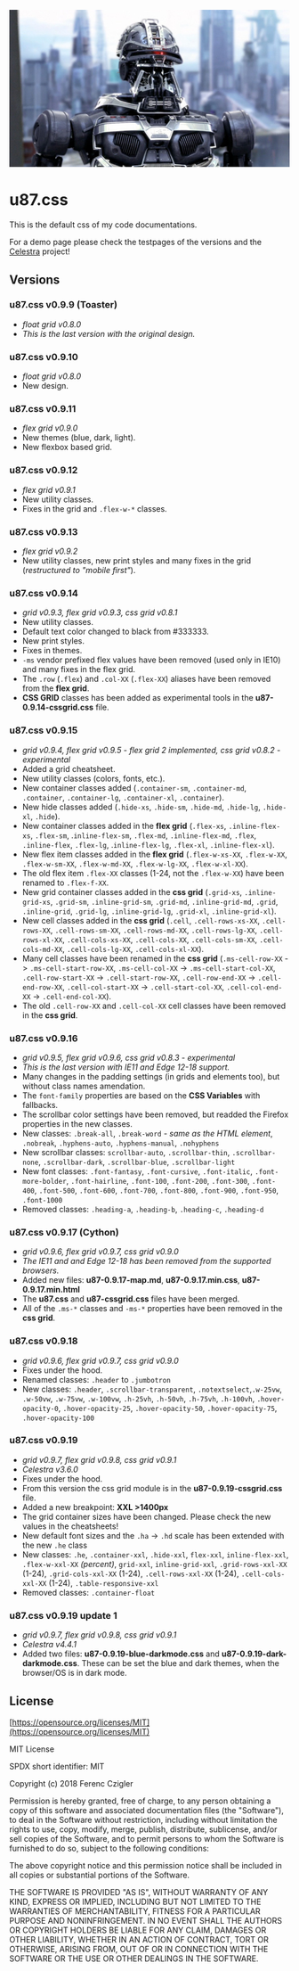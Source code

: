 ![U-87-Cyber-Combat-Unit.jpg](https://github.com/Serrin/u87.css/raw/master/U-87-Cyber-Combat-Unit.jpg "U-87-Cyber-Combat-Unit.jpg")


# u87.css

This is the default css of my code documentations.

For a demo page please check the testpages of the versions and the [Celestra](https://github.com/Serrin/Celestra) project!


## Versions

### __u87.css v0.9.9 (Toaster)__
- _float grid v0.8.0_
- _This is the last version with the original design._

### u87.css v0.9.10
- _float grid v0.8.0_
- New design.

### u87.css v0.9.11
- _flex grid v0.9.0_
- New themes (blue, dark, light).
- New flexbox based grid.

### u87.css v0.9.12
- _flex grid v0.9.1_
- New utility classes.
- Fixes in the grid and `.flex-w-*` classes.

### u87.css v0.9.13
- _flex grid v0.9.2_
- New utility classes, new print styles and many fixes in the grid (_restructured to "mobile first"_).

### u87.css v0.9.14
- _grid v0.9.3, flex grid v0.9.3, css grid v0.8.1_
- New utility classes.
- Default text color changed to black from #333333.
- New print styles.
- Fixes in themes.
- `-ms` vendor prefixed flex values have been removed (used only in IE10) and many fixes in the flex grid.
- The `.row` (`.flex`) and `.col-XX` (`.flex-XX`) aliases have been removed from the __flex grid__.
- __CSS GRID__ classes has been added as experimental tools in the __u87-0.9.14-cssgrid.css__ file.

### u87.css v0.9.15
- _grid v0.9.4, flex grid v0.9.5 - flex grid 2 implemented, css grid v0.8.2 - experimental_
- Added a grid cheatsheet.
- New utility classes (colors, fonts, etc.).
- New container classes added (`.container-sm`, `.container-md`,  `.container`, `.container-lg`, `.container-xl`, `.container`).
- New hide classes added (`.hide-xs`, `.hide-sm`, `.hide-md`, `.hide-lg`, `.hide-xl`, `.hide`).
- New container classes added in the __flex grid__ (`.flex-xs`, `.inline-flex-xs`, `.flex-sm`, .`inline-flex-sm`, `.flex-md`, `.inline-flex-md`, `.flex`, `.inline-flex`, `.flex-lg`, .`inline-flex-lg`, `.flex-xl`, `.inline-flex-xl`).
- New flex item classes added in the __flex grid__ (`.flex-w-xs-XX`, `.flex-w-XX`, `.flex-w-sm-XX`, `.flex-w-md-XX`, `.flex-w-lg-XX`, `.flex-w-xl-XX`).
- The old flex item `.flex-XX` classes (1-24, not the `.flex-w-XX`) have been renamed to `.flex-f-XX`.
- New grid container classes added in the __css grid__ (`.grid-xs`, `.inline-grid-xs`, `.grid-sm`, `.inline-grid-sm`, `.grid-md`, `.inline-grid-md`, `.grid`, `.inline-grid`, `.grid-lg`, `.inline-grid-lg`, `.grid-xl`, `.inline-grid-xl`).
- New cell classes added in the __css grid__ (`.cell`, `.cell-rows-xs-XX`, `.cell-rows-XX`, `.cell-rows-sm-XX`, `.cell-rows-md-XX`, `.cell-rows-lg-XX`, `.cell-rows-xl-XX`, `.cell-cols-xs-XX`, `.cell-cols-XX`, `.cell-cols-sm-XX`, `.cell-cols-md-XX`, `.cell-cols-lg-XX`, `.cell-cols-xl-XX`).
- Many cell classes have been renamed in the __css grid__ (`.ms-cell-row-XX` -> `.ms-cell-start-row-XX`, `.ms-cell-col-XX` -> `.ms-cell-start-col-XX`, `.cell-row-start-XX` -> `.cell-start-row-XX`, `.cell-row-end-XX` -> `.cell-end-row-XX`, `.cell-col-start-XX` -> `.cell-start-col-XX`, `.cell-col-end-XX` -> `.cell-end-col-XX`).
- The old `.cell-row-XX` and `.cell-col-XX` cell classes have been removed in the __css grid__.

### u87.css v0.9.16
- _grid v0.9.5, flex grid v0.9.6, css grid v0.8.3 - experimental_
- _This is the last version with IE11 and Edge 12-18 support._
- Many changes in the padding settings (in grids and elements too), but without class names amendation.
- The `font-family` properties are based on the __CSS Variables__ with fallbacks.
- The scrollbar color settings have been removed, but readded the Firefox properties in the new classes.
- New classes: `.break-all`, `.break-word` _- same as the HTML element_, `.nobreak`, `.hyphens-auto`, `.hyphens-manual`, `.nohyphens`
- New scrollbar classes: `scrollbar-auto`, `.scrollbar-thin`, `.scrollbar-none`, `.scrollbar-dark`, `.scrollbar-blue`, `.scrollbar-light`
- New font classes: `.font-fantasy`, `.font-cursive`, `.font-italic`, `.font-more-bolder`, `.font-hairline`, `.font-100`, `.font-200`, `.font-300`, `.font-400`, `.font-500`, `.font-600`, `.font-700`, `.font-800`, `.font-900`, `.font-950`, `.font-1000`
- Removed classes: `.heading-a`, `.heading-b`, `.heading-c`, `.heading-d`

### u87.css v0.9.17 (Cython)
- _grid v0.9.6, flex grid v0.9.7, css grid v0.9.0_
- _The IE11 and and Edge 12-18 has been removed from the supported browsers._
- Added new files: __u87-0.9.17-map.md__, __u87-0.9.17.min.css__, __u87-0.9.17.min.html__
- The __u87.css__ and __u87-cssgrid.css__ files have been merged.
- All of the `.ms-*` classes and `-ms-*` properties have been removed in the __css grid__.

### u87.css v0.9.18
- _grid v0.9.6, flex grid v0.9.7, css grid v0.9.0_
- Fixes under the hood.
- Renamed classes: `.header` to `.jumbotron`
- New classes: `.header`, `.scrollbar-transparent`, `.notextselect`,`.w-25vw`, `.w-50vw`, `.w-75vw`, `.w-100vw`, `.h-25vh`, `.h-50vh`, `.h-75vh`, `.h-100vh`, `.hover-opacity-0`, `.hover-opacity-25`, `.hover-opacity-50`, `.hover-opacity-75`, `.hover-opacity-100`

### u87.css v0.9.19
- _grid v0.9.7, flex grid v0.9.8, css grid v0.9.1_
- _Celestra v3.6.0_
- Fixes under the hood.
- From this version the css grid module is in the __u87-0.9.19-cssgrid.css__ file.
- Added a new breakpoint: __XXL >1400px__
- The grid container sizes have been changed. Please check the new values in the cheatsheets!
- New default font sizes and the `.ha` -> `.hd` scale has been extended with the new `.he` class
- New classes: `.he`, `.container-xxl`, `.hide-xxl`, `flex-xxl`, `inline-flex-xxl`, `.flex-w-xxl-XX` _(percent)_, `grid-xxl`, `inline-grid-xxl`, `.grid-rows-xxl-XX` (1-24), `.grid-cols-xxl-XX` (1-24), `.cell-rows-xxl-XX` (1-24), `.cell-cols-xxl-XX` (1-24), `.table-responsive-xxl`
- Removed classes: `.container-float`

### u87.css v0.9.19 update 1
- _grid v0.9.7, flex grid v0.9.8, css grid v0.9.1_
- _Celestra v4.4.1_
- Added two files: __u87-0.9.19-blue-darkmode.css__ and __u87-0.9.19-dark-darkmode.css__. These can be set the blue and dark themes, when the browser/OS is in dark mode.


## License

[https://opensource.org/licenses/MIT](https://opensource.org/licenses/MIT)

MIT License

SPDX short identifier: MIT

Copyright (c) 2018 Ferenc Czigler

Permission is hereby granted, free of charge, to any person obtaining a copy
of this software and associated documentation files (the "Software"), to deal
in the Software without restriction, including without limitation the rights
to use, copy, modify, merge, publish, distribute, sublicense, and/or sell
copies of the Software, and to permit persons to whom the Software is
furnished to do so, subject to the following conditions:

The above copyright notice and this permission notice shall be included in all
copies or substantial portions of the Software.

THE SOFTWARE IS PROVIDED "AS IS", WITHOUT WARRANTY OF ANY KIND, EXPRESS OR
IMPLIED, INCLUDING BUT NOT LIMITED TO THE WARRANTIES OF MERCHANTABILITY,
FITNESS FOR A PARTICULAR PURPOSE AND NONINFRINGEMENT. IN NO EVENT SHALL THE
AUTHORS OR COPYRIGHT HOLDERS BE LIABLE FOR ANY CLAIM, DAMAGES OR OTHER
LIABILITY, WHETHER IN AN ACTION OF CONTRACT, TORT OR OTHERWISE, ARISING FROM,
OUT OF OR IN CONNECTION WITH THE SOFTWARE OR THE USE OR OTHER DEALINGS IN THE
SOFTWARE.
